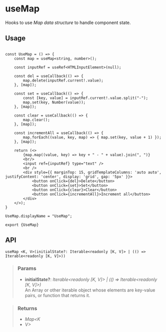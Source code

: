 # useMap
Hooks to use _Map data structure_ to handle component state.

## Usage

```tsx

const UseMap = () => {
	const map = useMap<string, number>();

	const inputRef = useRef<HTMLInputElement>(null);

	const del = useCallback(() => {
		map.delete(inputRef.current!.value);
	}, [map]);

	const set = useCallback(() => {
		const [key, value] = inputRef.current!.value.split("-");
		map.set(key, Number(value));
	}, [map]);

	const clear = useCallback(() => {
		map.clear();
	}, [map]);

	const incrementAll = useCallback(() => {
		map.forEach((value, key, map) => { map.set(key, value + 1) });
	}, [map]);

	return (<>
		{map.map((value, key) => key + " - " + value).join(", ")}
		<br/>
		<input ref={inputRef} type="text" />
		<br />
		<div style={{ marginTop: 15, gridTemplateColumns: 'auto auto', justifyContent: 'center', display: 'grid', gap: '5px' }}>
			<button onClick={del}>Delete</button>
			<button onClick={set}>Set</button>
			<button onClick={clear}>Clear</button>
			<button onClick={incrementAll}>Increment all</button>
		</div>
	</>);
}

UseMap.displayName = "UseMap";

export {UseMap}
```




## API

```tsx
useMap <K, V>(initialState?: Iterable<readonly [K, V]> | (() => Iterable<readonly [K, V]>)) 
```

> ### Params
>
> - __initialState?__: _Iterable<readonly [K, V]> | (() => Iterable<readonly [K, V]>)_  
An Array or other iterable object whose elements are key-value pairs, or function that returns it.
>

> ### Returns
>
> 
> - _Map<K_  
> - _V>_  
>